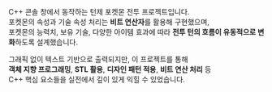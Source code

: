 C++ 콘솔 창에서 동작하는 턴제 포켓몬 전투 프로젝트입니다.  
포켓몬의 속성과 기술 속성 처리는 **비트 연산자**를 활용해 구현했으며,  
포켓몬의 능력치, 보유 기술, 다양한 아이템 효과에 따라 **전투 턴의 흐름이 유동적으로 변화**하도록 설계했습니다.  

그래픽 없이 텍스트 기반으로 출력되지만, 이 프로젝트를 통해  
**객체 지향 프로그래밍**, **STL 활용**, **디자인 패턴 적용**, **비트 연산 처리** 등  
C++ 핵심 요소들을 실전에서 깊이 있게 익힐 수 있었습니다.